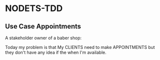 # NODETS-TDD

## Use Case Appointments
A  stakeholder owner of a baber shop:

Today my problem is that My CLIENTS need to make APPOINTMENTS 
but they don't have any idea if the when I'm available. 